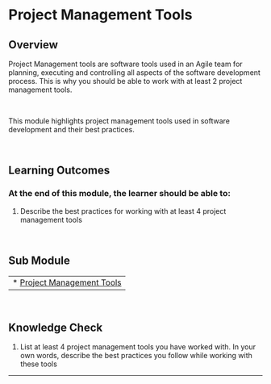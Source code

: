 # **Project Management Tools**

## **Overview**

Project Management tools are software tools used in an Agile team for planning, executing and controlling all aspects of the software development process. This is why you should be able to work with at least 2 project management tools.

<br />

This module highlights project management tools used in software development and their best practices.

<br />

## **Learning Outcomes**
### **At the end of this module, the learner should be able to:**
1. Describe the best practices for working with at least 4 project management tools


<br />

## **Sub Module**
                       
|                          |
| ------------------------ |
| * [Project Management Tools](..0/Projectmanagement-tools-submodule.md)  |


<br />

## **Knowledge Check**
1. List at least 4 project management tools you have worked with. In your own words, describe the best practices you follow while working with these tools

------------
